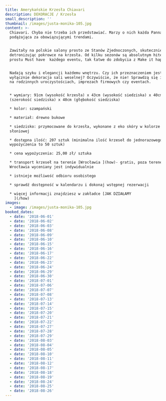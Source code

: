 ```yaml
---
title: Amerykańskie Krzesła Chiavari
description: DEKORACJE / Krzesła
small_description: ''
thumbnail: /images/justa-monika-105.jpg
content: >-
  Chiavari. Chyba nie trzeba ich przedstawiać. Marzy o nich każda Panna Młoda
  podążająca za obowiązującymi trendami.


  Zawitały na polskie salony prosto ze Stanów Zjednoczonych, skutecznie
  detronizując pokrowce na krzesła. Od kilku sezonów są absolutnym hitem. To po
  prostu Must have  każdego eventu, tak łatwe do zdobycia z Make it happen.


  Nadają szyku i elegancji każdemu wnętrzu. Czy ich przeznaczeniem jest
  wyłącznie dekoracja sali weselnej? Oczywiście, że nie! Sprawdzą się idealnie
  na rodzinnych uroczystościach, imprezach firmowych czy eventach.


  * wymiary: 91cm (wysokość krzesła) x 43cm (wysokość siedziska) x 40cm
  (szerokość siedziska) x 40cm (głębokość siedziska)

  * kolor: szampański

  * materiał: drewno bukowe

  * siedzisko: przymocowane do krzesła, wykonane z eko skóry w kolorze kości
  słoniowej                  

  * dostępna ilość: 207 sztuk (minimalna ilość krzeseł do jednorazowego
  wypożyczenia to 50 sztuk)

  * cena wypożyczenia: 25,00 zł/ sztuka

  * transport krzeseł na terenie [Wrocławia ](how)- gratis, poza terenem
  Wrocławia wyceniany jest indywidualnie

  * istnieje możliwość odbioru osobistego

  * sprawdź dostępność w kalendarzu i dokonaj wstępnej rezerwacji

  * więcej informacji znajdziesz w zakładce [JAK DZIAŁAMY
    ](/how)
images:
  - image: /images/justa-monika-105.jpg
booked_dates:
  - date: '2018-06-01'
  - date: '2018-06-02'
  - date: '2018-06-03'
  - date: '2018-06-08'
  - date: '2018-06-09'
  - date: '2018-06-10'
  - date: '2018-06-15'
  - date: '2018-06-16'
  - date: '2018-06-17'
  - date: '2018-06-22'
  - date: '2018-06-23'
  - date: '2018-06-24'
  - date: '2018-06-29'
  - date: '2018-06-30'
  - date: '2018-07-01'
  - date: '2018-07-06'
  - date: '2018-07-07'
  - date: '2018-07-08'
  - date: '2018-07-13'
  - date: '2018-07-14'
  - date: '2018-07-15'
  - date: '2018-07-20'
  - date: '2018-07-21'
  - date: '2018-07-22'
  - date: '2018-07-27'
  - date: '2018-07-28'
  - date: '2018-07-29'
  - date: '2018-08-03'
  - date: '2018-08-04'
  - date: '2018-08-05'
  - date: '2018-08-10'
  - date: '2018-08-11'
  - date: '2018-08-12'
  - date: '2018-08-17'
  - date: '2018-08-18'
  - date: '2018-08-19'
  - date: '2018-08-24'
  - date: '2018-08-25'
  - date: '2018-08-26'
---
```


